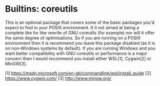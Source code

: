 # Builtins: coreutils

This is an optional package that covers some of the basic packages you'd
expect to find in your POSIX environment. It it not aimed at being a
complete like for like rewrite of GNU coreutils (for example) nor will
it offer the same degree of optimisations. So if you are running on a
POSIX environment then it is recommend you leave this package disabled
(as it is on non-Windows systems by default). If you are running Windows
and you want better compatibility with GNU coreutils or performance is a
major concern then I would recommend you install either WSL[1], Cygwin[2]
or MinGW[3].

[1] https://msdn.microsoft.com/en-gb/commandline/wsl/install_guide
[2] https://www.cygwin.com/
[3] http://www.mingw.org/
